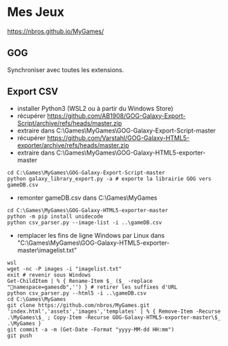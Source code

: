 # Mes Jeux

https://nbros.github.io/MyGames/

## GOG

Synchroniser avec toutes les extensions.

## Export CSV

- installer Python3 (WSL2 ou à partir du Windows Store)
- récupérer https://github.com/AB1908/GOG-Galaxy-Export-Script/archive/refs/heads/master.zip
- extraire dans C:\Games\MyGames\GOG-Galaxy-Export-Script-master
- récupérer https://github.com/Varstahl/GOG-Galaxy-HTML5-exporter/archive/refs/heads/master.zip
- extraire dans C:\Games\MyGames\GOG-Galaxy-HTML5-exporter-master
```
cd C:\Games\MyGames\GOG-Galaxy-Export-Script-master
python galaxy_library_export.py -a # exporte la librairie GOG vers gameDB.csv
```
- remonter gameDB.csv dans C:\Games\MyGames
```
cd C:\Games\MyGames\GOG-Galaxy-HTML5-exporter-master
python -m pip install unidecode
python csv_parser.py --image-list -i ..\gameDB.csv
```
- remplacer les fins de ligne Windows par Linux dans "C:\Games\MyGames\GOG-Galaxy-HTML5-exporter-master\imagelist.txt"
```
wsl
wget -nc -P images -i "imagelist.txt"
exit # revenir sous Windows
Get-ChildItem | % { Rename-Item $_ ($_ -replace "namespace=gamesdb",'') } # retirer les suffixes d'URL
python csv_parser.py --html5 -i ..\gameDB.csv
cd C:\Games\MyGames
git clone https://github.com/nbros/MyGames.git
'index.html','assets','images','templates' | % { Remove-Item -Recurse .\MyGames\$_ ; Copy-Item -Recurse GOG-Galaxy-HTML5-exporter-master\$_ .\MyGames }
git commit -a -m (Get-Date -Format "yyyy-MM-dd HH:mm")
git push
```
